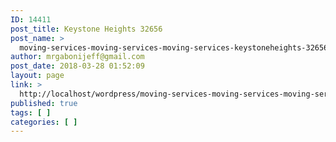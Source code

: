 ```yaml
---
ID: 14411
post_title: Keystone Heights 32656
post_name: >
  moving-services-moving-services-moving-services-keystoneheights-32656
author: mrgabonijeff@gmail.com
post_date: 2018-03-28 01:52:09
layout: page
link: >
  http://localhost/wordpress/moving-services-moving-services-moving-services-keystoneheights-32656/
published: true
tags: [ ]
categories: [ ]
---
```

